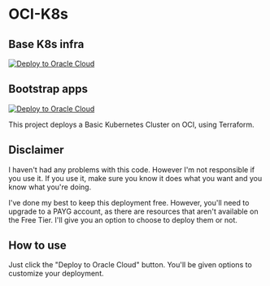# OCI-K8s

## Base K8s infra
[![Deploy to Oracle Cloud](https://oci-resourcemanager-plugin.plugins.oci.oraclecloud.com/latest/deploy-to-oracle-cloud.svg)](https://cloud.oracle.com/resourcemanager/stacks/create?zipUrl=https://github.com/yaroze/oci-k8s/releases/latest/download/base.zip)

## Bootstrap apps
[![Deploy to Oracle Cloud](https://oci-resourcemanager-plugin.plugins.oci.oraclecloud.com/latest/deploy-to-oracle-cloud.svg)](https://cloud.oracle.com/resourcemanager/stacks/create?zipUrl=https://github.com/yaroze/oci-k8s/releases/latest/download/bootstrap.zip)

This project deploys a Basic Kubernetes Cluster on OCI, using Terraform.

## Disclaimer
I haven't had any problems with this code. However I'm not responsible if you use it.
If you use it, make sure you know it does what you want and you know what you're doing.

I've done my best to keep this deployment free. However, you'll need to upgrade to a PAYG account, as there are resources that aren't available on the Free Tier.
I'll give you an option to choose to deploy them or not.

## How to use

Just click the "Deploy to Oracle Cloud" button. You'll be given options to customize your deployment.